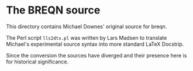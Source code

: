 # The BREQN source

This directory contains Michael Downes' original source for breqn.

The Perl script `lls2dtx.pl` was written by Lars Madsen to translate Michael's experimental source syntax into more standard LaTeX Docstrip.

Since the conversion the sources have diverged and their presence here is for historical significance.


